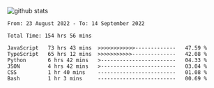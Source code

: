 ![github stats](https://github-readme-stats.vercel.app/api?username=realmahd1&show_icons=true&theme=codeSTACKr&hide_rank=true&count_private=true)

<!--START_SECTION:waka-->

```text
From: 23 August 2022 - To: 14 September 2022

Total Time: 154 hrs 56 mins

JavaScript   73 hrs 43 mins  >>>>>>>>>>>>-------------   47.59 %
TypeScript   65 hrs 12 mins  >>>>>>>>>>>--------------   42.08 %
Python       6 hrs 42 mins   >------------------------   04.33 %
JSON         4 hrs 42 mins   >------------------------   03.04 %
CSS          1 hr 40 mins    -------------------------   01.08 %
Bash         1 hr 3 mins     -------------------------   00.69 %
```

<!--END_SECTION:waka-->
